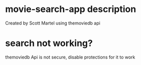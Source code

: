 # movie-search-app description

Created by Scott Martel using themoviedb api

# search not working?

themoviedb Api is not secure, disable protections for it to work
